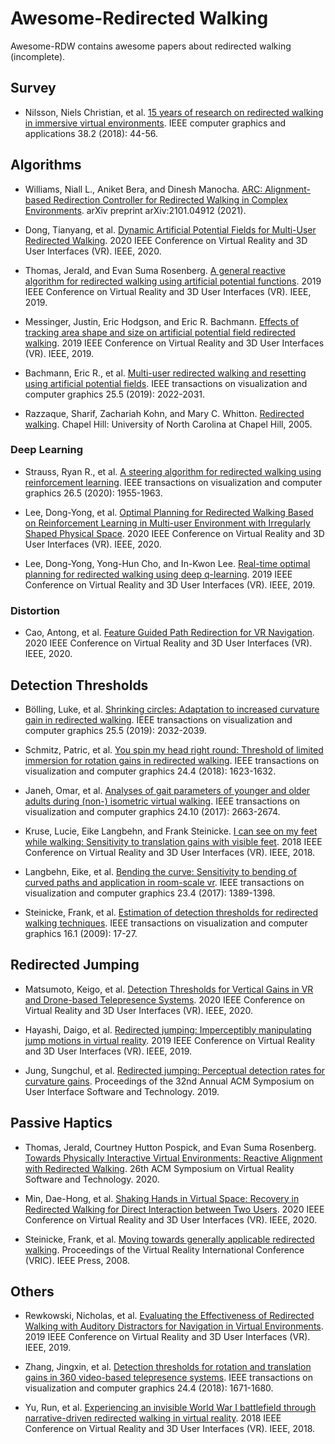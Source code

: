 # Awesome-Redirected Walking
Awesome-RDW contains awesome papers about redirected walking (incomplete).

## Survey
- Nilsson, Niels Christian, et al. [15 years of research on redirected walking in immersive virtual environments](https://www.gwern.net/docs/technology/2018-nilsson.pdf). IEEE computer graphics and applications 38.2 (2018): 44-56.

## Algorithms
- Williams, Niall L., Aniket Bera, and Dinesh Manocha. [ARC: Alignment-based Redirection Controller for Redirected Walking in Complex Environments](https://arxiv.org/pdf/2101.04912.pdf). arXiv preprint arXiv:2101.04912 (2021).

- Dong, Tianyang, et al. [Dynamic Artificial Potential Fields for Multi-User Redirected Walking](https://conferences.computer.org/vr-tvcg/2020/pdfs/VR2020-2f8MzUJjtCXG6Ue9RYFSN2/560800a146/560800a146.pdf). 2020 IEEE Conference on Virtual Reality and 3D User Interfaces (VR). IEEE, 2020.

- Thomas, Jerald, and Evan Suma Rosenberg. [A general reactive algorithm for redirected walking using artificial potential functions](http://www.jeraldthomas.com/files/thomas2019general.pdf). 2019 IEEE Conference on Virtual Reality and 3D User Interfaces (VR). IEEE, 2019.

- Messinger, Justin, Eric Hodgson, and Eric R. Bachmann. [Effects of tracking area shape and size on artificial potential field redirected walking](https://www.cs.purdue.edu/cgvlab/courses/490590VR/notes/VRLocomotion/MultiuserRedirectedWalking/TrackingAreaShapeSizeEffects2019.pdf). 2019 IEEE Conference on Virtual Reality and 3D User Interfaces (VR). IEEE, 2019.

- Bachmann, Eric R., et al. [Multi-user redirected walking and resetting using artificial potential fields](https://www.cs.purdue.edu/cgvlab/courses/490590VR/notes/VRLocomotion/MultiuserRedirectedWalking/APFRedirectedWalking2019.pdf). IEEE transactions on visualization and computer graphics 25.5 (2019): 2022-2031.

- Razzaque, Sharif, Zachariah Kohn, and Mary C. Whitton. [Redirected walking](http://citeseerx.ist.psu.edu/viewdoc/download?doi=10.1.1.132.4818&rep=rep1&type=pdf). Chapel Hill: University of North Carolina at Chapel Hill, 2005.



### Deep Learning
- Strauss, Ryan R., et al. [A steering algorithm for redirected walking using reinforcement learning](https://tabithapeck.com/wp-content/uploads/2020/04/tvcg-strauss-2973060-x.pdf). IEEE transactions on visualization and computer graphics 26.5 (2020): 1955-1963.

- Lee, Dong-Yong, et al. [Optimal Planning for Redirected Walking Based on Reinforcement Learning in Multi-user Environment with Irregularly Shaped Physical Space](https://conferences.computer.org/vr-tvcg/2020/pdfs/VR2020-2f8MzUJjtCXG6Ue9RYFSN2/560800a155/560800a155.pdf). 2020 IEEE Conference on Virtual Reality and 3D User Interfaces (VR). IEEE, 2020.

- Lee, Dong-Yong, Yong-Hun Cho, and In-Kwon Lee. [Real-time optimal planning for redirected walking using deep q-learning](https://ieeexplore.ieee.org/document/8798121). 2019 IEEE Conference on Virtual Reality and 3D User Interfaces (VR). IEEE, 2019.

### Distortion
- Cao, Antong, et al. [Feature Guided Path Redirection for VR Navigation](https://www.cs.purdue.edu/cgvlab/papers/popescu/2020IEEEVRFeatureGuidedPathRedirectionPopescu.pdf). 2020 IEEE Conference on Virtual Reality and 3D User Interfaces (VR). IEEE, 2020.


## Detection Thresholds
- Bölling, Luke, et al. [Shrinking circles: Adaptation to increased curvature gain in redirected walking](https://drive.google.com/file/d/1RIhCt7TlVg_Xt44zO-K6UL584jG3vyzh/view). IEEE transactions on visualization and computer graphics 25.5 (2019): 2032-2039.

- Schmitz, Patric, et al. [You spin my head right round: Threshold of limited immersion for rotation gains in redirected walking](http://www.graphics.rwth-aachen.de/media/papers/SHCV2018-ThresholdOfLimitedImmersion.pdf). IEEE transactions on visualization and computer graphics 24.4 (2018): 1623-1632.

- Janeh, Omar, et al. [Analyses of gait parameters of younger and older adults during (non-) isometric virtual walking](https://sreal.ucf.edu/wp-content/uploads/2019/01/Janeh2018a.pdf). IEEE transactions on visualization and computer graphics 24.10 (2017): 2663-2674.

- Kruse, Lucie, Eike Langbehn, and Frank Steinicke. [I can see on my feet while walking: Sensitivity to translation gains with visible feet](https://basilic.informatik.uni-hamburg.de/Publications/2018/KLS18/template.pdf). 2018 IEEE Conference on Virtual Reality and 3D User Interfaces (VR). IEEE, 2018.

- Langbehn, Eike, et al. [Bending the curve: Sensitivity to bending of curved paths and application in room-scale vr](https://ieeexplore.ieee.org/abstract/document/7833190/). IEEE transactions on visualization and computer graphics 23.4 (2017): 1389-1398.


- Steinicke, Frank, et al. [Estimation of detection thresholds for redirected walking techniques](https://d1wqtxts1xzle7.cloudfront.net/47877281/Estimation_of_detection_thresholds_for_r20160807-3153-1ilje8t.pdf?1470639242=&response-content-disposition=inline%3B+filename%3DEstimation_of_Detection_Thresholds_for_R.pdf&Expires=1618404538&Signature=ZgS3XGKS5~tyvwOYedCBoZajeu6Abuv9KlhHS2X3Fg88jcVB9HQ9TuBFfcIHAPqY-l1PPT-FXb8qtQi5PZ5WyTziR25CsJ-Rfyxu9S1KiwhCP~2fveEZc24o994CApNWr9P7PEsqh-sbbGRc7J~NTA-IQQMfy0hGN1tfIrD6TSICjq0OgSXvFcEG-rr2yPxVz35~JteJRwt1mEX~Wiwx~HoX-Or2MLeFZ2VgCAmcUwhhzMNRdveJctRkI4xNeb~dxz34spVgtcI6j-V2f-txrWit40YdhL-BKfsxx8xrWiAAov55k7IdjAnRZs7GmKjLGL5vK5H90ftysodeSJ-oWw__&Key-Pair-Id=APKAJLOHF5GGSLRBV4ZA). IEEE transactions on visualization and computer graphics 16.1 (2009): 17-27.

## Redirected Jumping
- Matsumoto, Keigo, et al. [Detection Thresholds for Vertical Gains in VR and Drone-based Telepresence Systems](https://www.researchgate.net/profile/Keigo-Matsumoto-2/publication/342054764_Detection_Thresholds_for_Vertical_Gains_in_VR_and_Drone-based_Telepresence_Systems/links/5fbcc239299bf104cf6eab33/Detection-Thresholds-for-Vertical-Gains-in-VR-and-Drone-based-Telepresence-Systems.pdf). 2020 IEEE Conference on Virtual Reality and 3D User Interfaces (VR). IEEE, 2020.

- Hayashi, Daigo, et al. [Redirected jumping: Imperceptibly manipulating jump motions in virtual reality](https://ieeexplore.ieee.org/abstract/document/8797989). 2019 IEEE Conference on Virtual Reality and 3D User Interfaces (VR). IEEE, 2019.

- Jung, Sungchul, et al. [Redirected jumping: Perceptual detection rates for curvature gains](https://www.researchgate.net/profile/Sungchul_Jung/publication/336657886_Redirected_Jumping_Perceptual_Detection_Rates_for_Curvature_Gains/links/5daf30f4299bf111d4bfc084/Redirected-Jumping-Perceptual-Detection-Rates-for-Curvature-Gains.pdf). Proceedings of the 32nd Annual ACM Symposium on User Interface Software and Technology. 2019.

## Passive Haptics
- Thomas, Jerald, Courtney Hutton Pospick, and Evan Suma Rosenberg. [Towards Physically Interactive Virtual Environments: Reactive Alignment with Redirected Walking](https://illusioneering.cs.umn.edu/papers/thomas-vrst2020.pdf). 26th ACM Symposium on Virtual Reality Software and Technology. 2020.

- Min, Dae-Hong, et al. [Shaking Hands in Virtual Space: Recovery in Redirected Walking for Direct Interaction between Two Users](https://conferences.computer.org/vr-tvcg/2020/pdfs/VR2020-2f8MzUJjtCXG6Ue9RYFSN2/560800a164/560800a164.pdf). 2020 IEEE Conference on Virtual Reality and 3D User Interfaces (VR). IEEE, 2020.

- Steinicke, Frank, et al. [Moving towards generally applicable redirected walking](https://www.researchgate.net/profile/Gerd-Bruder/publication/216813872_Moving_Towards_Generally_Applicable_Redirected_Walking/links/548594b00cf283750c372ad5/Moving-Towards-Generally-Applicable-Redirected-Walking.pdf). Proceedings of the Virtual Reality International Conference (VRIC). IEEE Press, 2008.

## Others
- Rewkowski, Nicholas, et al. [Evaluating the Effectiveness of Redirected Walking with Auditory Distractors for Navigation in Virtual Environments](https://ieeexplore.ieee.org/abstract/document/8798286). 2019 IEEE Conference on Virtual Reality and 3D User Interfaces (VR). IEEE, 2019.

- Zhang, Jingxin, et al. [Detection thresholds for rotation and translation gains in 360 video-based telepresence systems](https://ieeexplore.ieee.org/abstract/document/8314105/). IEEE transactions on visualization and computer graphics 24.4 (2018): 1671-1680.

- Yu, Run, et al. [Experiencing an invisible World War I battlefield through narrative-driven redirected walking in virtual reality](https://ieeexplore.ieee.org/document/8448288). 2018 IEEE Conference on Virtual Reality and 3D User Interfaces (VR). IEEE, 2018.
